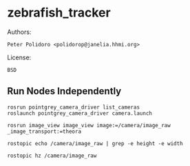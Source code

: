 # zebrafish_tracker

Authors:

    Peter Polidoro <polidorop@janelia.hhmi.org>

License:

    BSD

## Run Nodes Independently

```shell
rosrun pointgrey_camera_driver list_cameras
roslaunch pointgrey_camera_driver camera.launch
```

```shell
rosrun image_view image_view image:=/camera/image_raw _image_transport:=theora
```

```shell
rostopic echo /camera/image_raw | grep -e height -e width
```

```shell
rostopic hz /camera/image_raw
```

